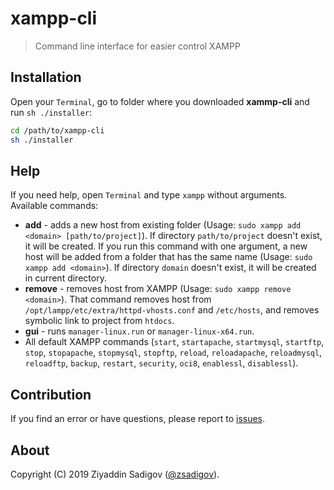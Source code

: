 # xampp-cli
>Command line interface for easier control XAMPP

## Installation
Open your `Terminal`, go to folder where you downloaded **xammp-cli** and run `sh ./installer`:
```bash
cd /path/to/xampp-cli
sh ./installer
```

## Help
If you need help, open `Terminal` and type `xampp` without arguments. Available commands:
* **add** - adds a new host from existing folder (Usage: `sudo xampp add <domain> [path/to/project]`). If directory `path/to/project` doesn't exist, it will be created. If you run this command with one argument, a new host will be added from a folder that has the same name (Usage: `sudo xampp add <domain>`). If directory `domain` doesn't exist, it will be created in current directory.
* **remove** - removes host from XAMPP (Usage: `sudo xampp remove <domain>`). That command removes host from `/opt/lampp/etc/extra/httpd-vhosts.conf` and `/etc/hosts`, and removes symbolic link to project from `htdocs`.
* **gui** - runs `manager-linux.run` or `manager-linux-x64.run`.
* All default XAMPP commands (`start`, `startapache`, `startmysql`, `startftp`, `stop`, `stopapache`, `stopmysql`, `stopftp`, `reload`, `reloadapache`, `reloadmysql`, `reloadftp`, `backup`, `restart`, `security`, `oci8`, `enablessl`, `disablessl`).

## Contribution

If you find an error or have questions, please report to [issues](https://github.com/ziyaddin/xampp/issues).

## About

Copyright (C) 2019 Ziyaddin Sadigov ([@zsadigov](http://twitter.com/zsadigov)).
